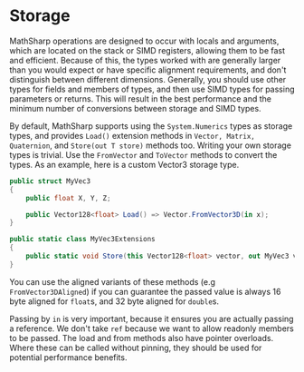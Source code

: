 # Storage

MathSharp operations are designed to occur with locals and arguments, which are located on the stack or SIMD registers, allowing them to be fast and efficient. Because of this,
the types worked with are generally larger than you would expect or have specific alignment requirements, and don't distinguish between different dimensions. Generally, you should use other types
for fields and members of types, and then use SIMD types for passing parameters or returns. This will result in the best performance and the minimum number of conversions between storage and SIMD types.

By default, MathSharp supports using the `System.Numerics` types as storage types, and provides `Load()` extension methods in `Vector, Matrix, Quaternion`, and `Store(out T store)` methods too.
Writing your own storage types is trivial. Use the `FromVector` and `ToVector` methods to convert the types. As an example, here is a custom Vector3 storage type.

```cs
public struct MyVec3
{
    public float X, Y, Z;

    public Vector128<float> Load() => Vector.FromVector3D(in x);
}

public static class MyVec3Extensions
{
    public static void Store(this Vector128<float> vector, out MyVec3 vec3) => Vector.ToVector3D(vector, vec3);
}
```

You can use the aligned variants of these methods (e.g `FromVector3DAligned`) if you can guarantee the passed value is always 16 byte aligned for `float`s, and 32 byte aligned for `double`s.

Passing by `in` is very important, because it ensures you are actually passing a reference. We don't take `ref` because we want to allow readonly members to be passed.
The load and from methods also have pointer overloads. Where these can be called without pinning, they should be used for potential performance benefits.